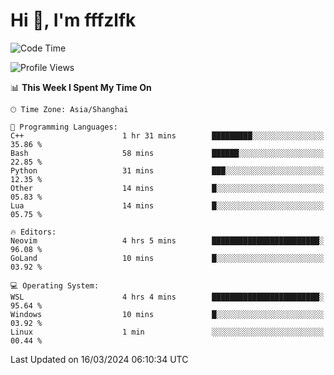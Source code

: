 # Hi 👋, I'm fffzlfk

<!--START_SECTION:waka-->
![Code Time](http://img.shields.io/badge/Code%20Time-676%20hrs%2012%20mins-blue)

![Profile Views](http://img.shields.io/badge/Profile%20Views-0-blue)

📊 **This Week I Spent My Time On** 

```text
🕑︎ Time Zone: Asia/Shanghai

💬 Programming Languages: 
C++                      1 hr 31 mins        █████████░░░░░░░░░░░░░░░░   35.86 % 
Bash                     58 mins             ██████░░░░░░░░░░░░░░░░░░░   22.85 % 
Python                   31 mins             ███░░░░░░░░░░░░░░░░░░░░░░   12.35 % 
Other                    14 mins             █░░░░░░░░░░░░░░░░░░░░░░░░   05.83 % 
Lua                      14 mins             █░░░░░░░░░░░░░░░░░░░░░░░░   05.75 % 

🔥 Editors: 
Neovim                   4 hrs 5 mins        ████████████████████████░   96.08 % 
GoLand                   10 mins             █░░░░░░░░░░░░░░░░░░░░░░░░   03.92 % 

💻 Operating System: 
WSL                      4 hrs 4 mins        ████████████████████████░   95.64 % 
Windows                  10 mins             █░░░░░░░░░░░░░░░░░░░░░░░░   03.92 % 
Linux                    1 min               ░░░░░░░░░░░░░░░░░░░░░░░░░   00.44 % 
```


 Last Updated on 16/03/2024 06:10:34 UTC
<!--END_SECTION:waka-->
